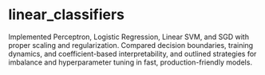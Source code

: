 # linear_classifiers
Implemented Perceptron, Logistic Regression, Linear SVM, and SGD with proper scaling and regularization. Compared decision boundaries, training dynamics, and coefficient-based interpretability, and outlined strategies for imbalance and hyperparameter tuning in fast, production-friendly models.
